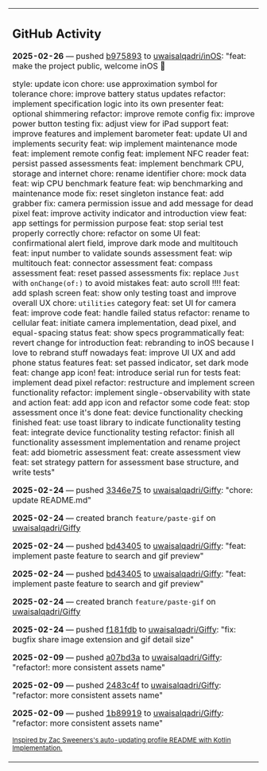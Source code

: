 <table><tr><td valign="top" width="100%">    

## GitHub Activity

**2025-02-26** — pushed [b975893](https://github.com/uwaisalqadri/inOS/commits/b975893abac17a3aeb081b767b19a745d9bc34dd) to [uwaisalqadri/inOS](https://github.com/uwaisalqadri/inOS): "feat: make the project public, welcome inOS 🎉

style: update icon
chore: use approximation symbol for tolerance
chore: improve battery status updates
refactor: implement specification logic into its own presenter
feat: optional shimmering
refactor: improve remote config
fix: improve power button testing
fix: adjust view for iPad support
feat: improve features and implement barometer
feat: update UI and implements security
feat: wip implement maintenance mode
feat: implement remote config
feat: implement NFC reader
feat: persist passed assessments
feat: implement benchmark CPU, storage and internet
chore: rename identifier
chore: mock data
feat: wip CPU benchmark feature
feat: wip benchmarking and maintenance mode
fix: reset singleton instance
feat: add grabber
fix: camera permission issue and add message for dead pixel
feat: improve activity indicator and introduction view
feat: app settings for permission purpose
feat: stop serial test properly correctly
chore: refactor on some UI
feat: confirmational alert field, improve dark mode and multitouch
feat: input number to validate sounds assessment
feat: wip multitouch
feat: connector assessment
feat: compass assessment
feat: reset passed assessments
fix: replace `Just` with `onChange(of:)` to avoid mistakes
feat: auto scroll !!!!
feat: add splash screen
feat: show only testing toast and improve overall UX
chore: `utilities` category
feat: set UI for camera
feat: improve code
feat: handle failed status
refactor: rename to cellular
feat: initiate camera implementation, dead pixel, and equal-spacing status
feat: show specs programmatically
feat: revert change for introduction
feat: rebranding to inOS because I love to rebrand stuff nowadays
feat: improve UI UX and add phone status features
feat: set passed indicator, set dark mode
feat: change app icon!
feat: introduce serial run for tests
feat: implement dead pixel
refactor: restructure and implement screen functionality
refactor: implement single-observability with state and action
feat: add app icon and refactor some code
feat: stop assessment once it's done
feat: device functionality checking finished
feat: use toast library to indicate functionality testing
feat: integrate device functionality testing
refactor: finish all functionality assessment implementation and rename project
feat: add biometric assessment
feat: create assessment view
feat: set strategy pattern for assessment base structure, and write tests"

**2025-02-24** — pushed [3346e75](https://github.com/uwaisalqadri/Giffy/commits/3346e759c42a7671f5eafd7eabda90428f5e20e8) to [uwaisalqadri/Giffy](https://github.com/uwaisalqadri/Giffy): "chore: update README.md"

**2025-02-24** — created branch `feature/paste-gif` on [uwaisalqadri/Giffy](https://github.com/uwaisalqadri/Giffy)

**2025-02-24** — pushed [bd43405](https://github.com/uwaisalqadri/Giffy/commits/bd43405a4d8dbb167999a48bb1e434f081462616) to [uwaisalqadri/Giffy](https://github.com/uwaisalqadri/Giffy): "feat: implement paste feature to search and gif preview"

**2025-02-24** — pushed [bd43405](https://github.com/uwaisalqadri/Giffy/commits/bd43405a4d8dbb167999a48bb1e434f081462616) to [uwaisalqadri/Giffy](https://github.com/uwaisalqadri/Giffy): "feat: implement paste feature to search and gif preview"

**2025-02-24** — created branch `feature/paste-gif` on [uwaisalqadri/Giffy](https://github.com/uwaisalqadri/Giffy)

**2025-02-24** — pushed [f181fdb](https://github.com/uwaisalqadri/Giffy/commits/f181fdb80cdba3d894bf4e6ac714970c5bd244d6) to [uwaisalqadri/Giffy](https://github.com/uwaisalqadri/Giffy): "fix: bugfix share image extension and gif detail size"

**2025-02-09** — pushed [a07bd3a](https://github.com/uwaisalqadri/Giffy/commits/a07bd3af0eba28d0e6167b6948413e29fa1808a9) to [uwaisalqadri/Giffy](https://github.com/uwaisalqadri/Giffy): "refactor!: more consistent assets name"

**2025-02-09** — pushed [2483c4f](https://github.com/uwaisalqadri/Giffy/commits/2483c4f1b9bcbb34613687b85bbc5be33851aac4) to [uwaisalqadri/Giffy](https://github.com/uwaisalqadri/Giffy): "refactor: more consistent assets name"

**2025-02-09** — pushed [1b89919](https://github.com/uwaisalqadri/Giffy/commits/1b899194d1ee8e168599dead84a401b514704d9f) to [uwaisalqadri/Giffy](https://github.com/uwaisalqadri/Giffy): "refactor: more consistent assets name"
                
<sub><a href="https://github.com/ZacSweers/ZacSweers/">Inspired by Zac Sweeners's auto-updating profile README with Kotlin Implementation.</a></sub>
        